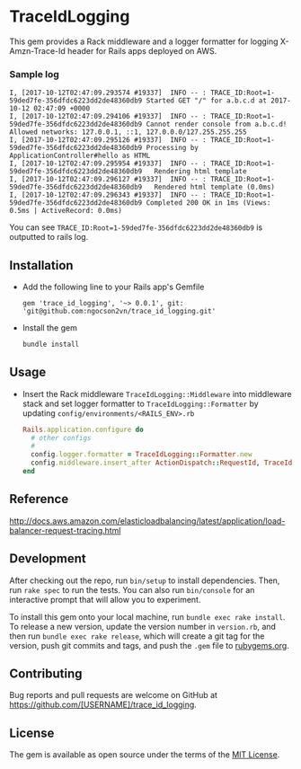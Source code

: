 # TraceIdLogging
This gem provides a Rack middleware and a logger formatter for logging X-Amzn-Trace-Id header for Rails apps deployed on AWS.
### Sample log
```
I, [2017-10-12T02:47:09.293574 #19337]  INFO -- : TRACE_ID:Root=1-59ded7fe-356dfdc6223dd2de48360db9 Started GET "/" for a.b.c.d at 2017-10-12 02:47:09 +0000
I, [2017-10-12T02:47:09.294106 #19337]  INFO -- : TRACE_ID:Root=1-59ded7fe-356dfdc6223dd2de48360db9 Cannot render console from a.b.c.d! Allowed networks: 127.0.0.1, ::1, 127.0.0.0/127.255.255.255
I, [2017-10-12T02:47:09.295126 #19337]  INFO -- : TRACE_ID:Root=1-59ded7fe-356dfdc6223dd2de48360db9 Processing by ApplicationController#hello as HTML
I, [2017-10-12T02:47:09.295954 #19337]  INFO -- : TRACE_ID:Root=1-59ded7fe-356dfdc6223dd2de48360db9   Rendering html template
I, [2017-10-12T02:47:09.296127 #19337]  INFO -- : TRACE_ID:Root=1-59ded7fe-356dfdc6223dd2de48360db9   Rendered html template (0.0ms)
I, [2017-10-12T02:47:09.296343 #19337]  INFO -- : TRACE_ID:Root=1-59ded7fe-356dfdc6223dd2de48360db9 Completed 200 OK in 1ms (Views: 0.5ms | ActiveRecord: 0.0ms)
```
You can see `TRACE_ID:Root=1-59ded7fe-356dfdc6223dd2de48360db9` is outputted to rails log.

## Installation
- Add the following line to your Rails app's Gemfile
  ```
  gem 'trace_id_logging', '~> 0.0.1', git: 'git@github.com:ngocson2vn/trace_id_logging.git'
  ```

- Install the gem
  ```bash
  bundle install
  ```

## Usage
- Insert the Rack middleware `TraceIdLogging::Middleware` into middleware stack and set logger formatter to `TraceIdLogging::Formatter` by updating `config/environments/<RAILS_ENV>.rb`
  ```ruby
  Rails.application.configure do
    # other configs
    #
    config.logger.formatter = TraceIdLogging::Formatter.new
    config.middleware.insert_after ActionDispatch::RequestId, TraceIdLogging::Middleware
  end
  ```

## Reference
http://docs.aws.amazon.com/elasticloadbalancing/latest/application/load-balancer-request-tracing.html

## Development

After checking out the repo, run `bin/setup` to install dependencies. Then, run `rake spec` to run the tests. You can also run `bin/console` for an interactive prompt that will allow you to experiment.

To install this gem onto your local machine, run `bundle exec rake install`. To release a new version, update the version number in `version.rb`, and then run `bundle exec rake release`, which will create a git tag for the version, push git commits and tags, and push the `.gem` file to [rubygems.org](https://rubygems.org).

## Contributing
Bug reports and pull requests are welcome on GitHub at https://github.com/[USERNAME]/trace_id_logging.


## License
The gem is available as open source under the terms of the [MIT License](http://opensource.org/licenses/MIT).
